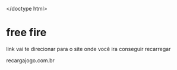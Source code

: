 </doctype html>
<html ="pr-br">
<head><meta charset="utf-8">
<title>COMPRE DIAMANTES</title>
</head>
<body><h1>free fire</h1>
<p>link vai te direcionar para o site onde você ira conseguir recarregar </p>
<p>recargajogo.com.br</p>
</body>
